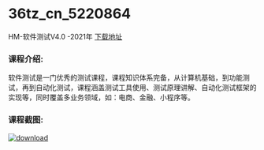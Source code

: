# 36tz_cn_5220864
HM-软件测试V4.0 -2021年
[下载地址](http://www.36tz.cn/article/5220864 "下载地址")
### 课程介绍:
软件测试是一门优秀的测试课程，课程知识体系完备，从计算机基础，到功能测试，再到自动化测试，课程涵盖测试工具使用、测试原理讲解、自动化测试框架的实现等，同时覆盖多业务领域，如：电商、金融、小程序等。

### 课程截图:
[![download](http://36tz.cn/muke_img/2021_08_2-61.png "下载地址")](http://www.36tz.cn "下载地址")
